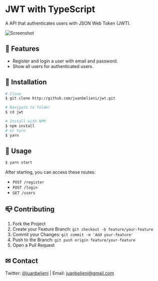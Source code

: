 # JWT with TypeScript

A API that authenticates users with JSON Web Token (JWT).

![Screenshot]()

## 🎯 Features

- Register and login a user with email and password.
- Show all users for authenticated users.

## 🔧 Installation

```bash
# Clone
$ git clone http://github.com/juanbelieni/jwt.git

# Navigate to folder
$ cd jwt

# Install with NPM
$ npm install
# or Yarn
$ yarn
```


## 🔭 Usage

```bash
$ yarn start
```
After starting, you can access these routes:
- `POST /register`
- `POST /login`
- `GET /users`


## 📪 Contributing

1. Fork the Project
2. Create your Feature Branch: `git checkout -b feature/your-feature`
3. Commit your Changes: `git commit -m 'Add your-feature'`
4. Push to the Branch: `git push origin feature/your-feature`
5. Open a Pull Request

## ✉ Contact
Twitter: [@juanbelieni](https://twitter.com/juanbelieni) | Email: [juanbelieni@gmail.com](mailto:juanbelieni@gmail.com)

